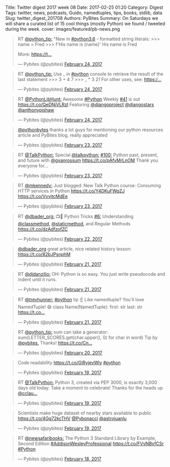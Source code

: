 Title: Twitter digest 2017 week 08
Date: 2017-02-25 01:20
Category: Digest
Tags: twitter, news, podcasts, Guido, namedtuples, tips, books, stdlib, data
Slug: twitter_digest_201708
Authors: PyBites
Summary: On Saturdays we will share a curated list of 15 cool things (mostly Python) we found / tweeted during the week. 
cover: images/featured/pb-news.png

<blockquote class="twitter-tweet"><p>RT <a href="https://twitter.com/@python_tip:" target="_blank">@python_tip:</a> "New in <a href="https://twitter.com/search/#python3.6" target="_blank">#python3.6</a> - formatted string literals:
&gt;&gt;&gt; name = Fred
&gt;&gt;&gt; f'His name is {name}'
His name is Fred

More: <a href="https://t…" title="https://t…" target="_blank">https://t…</a></p>— Pybites (@pybites) <a href="https://twitter.com/pybites/status/835100947844055040" data-datetime="2017-02-24T12:15:56+00:00">February 24, 2017</a></blockquote>

<blockquote class="twitter-tweet"><p>RT <a href="https://twitter.com/@python_tip:" target="_blank">@python_tip:</a> Use _ in <a href="https://twitter.com/search/#python" target="_blank">#python</a> console to retrieve the result of the last statement
&gt;&gt;&gt; 3 + 4
7
&gt;&gt;&gt; _ * 3
21
For other uses, see: <a href="https:/…" title="https:/…" target="_blank">https:/…</a></p>— Pybites (@pybites) <a href="https://twitter.com/pybites/status/835100903350894592" data-datetime="2017-02-24T12:15:45+00:00">February 24, 2017</a></blockquote>

<blockquote class="twitter-tweet"><p>RT <a href="https://twitter.com/@PythonLibHunt:" target="_blank">@PythonLibHunt:</a> Awesome <a href="https://twitter.com/search/#Python" target="_blank">#Python</a> Weekly <a href="https://twitter.com/search/#41" target="_blank">#41</a> is out <a href="https://t.co/QeDNiVLRzI" title="https://t.co/QeDNiVLRzI" target="_blank">https://t.co/QeDNiVLRzI</a>
Featuring <a href="https://twitter.com/@djangoproject" target="_blank">@djangoproject</a> <a href="https://twitter.com/@djangostars" target="_blank">@djangostars</a> <a href="https://twitter.com/@anthonypjshaw" target="_blank">@anthonypjshaw</a></p>— Pybites (@pybites) <a href="https://twitter.com/pybites/status/835027676930920448" data-datetime="2017-02-24T07:24:46+00:00">February 24, 2017</a></blockquote>

<blockquote class="twitter-tweet"><p><a href="https://twitter.com/@pythonbytes" target="_blank">@pythonbytes</a>  thanks a lot guys for mentioning our python resources article and PyBites blog, really appreciated</p>— Pybites (@pybites) <a href="https://twitter.com/pybites/status/834892403265925121" data-datetime="2017-02-23T22:27:15+00:00">February 23, 2017</a></blockquote>

<blockquote class="twitter-tweet"><p>RT <a href="https://twitter.com/@TalkPython:" target="_blank">@TalkPython:</a> Special <a href="https://twitter.com/@talkpython:" target="_blank">@talkpython:</a> <a href="https://twitter.com/search/#100:" target="_blank">#100:</a> Python past, present, and future with <a href="https://twitter.com/@gvanrossum" target="_blank">@gvanrossum</a> <a href="https://t.co/pAfyMrLnOM" title="https://t.co/pAfyMrLnOM" target="_blank">https://t.co/pAfyMrLnOM</a> Thank you everyone for…</p>— Pybites (@pybites) <a href="https://twitter.com/pybites/status/834606872715997184" data-datetime="2017-02-23T03:32:39+00:00">February 23, 2017</a></blockquote>

<blockquote class="twitter-tweet"><p>RT <a href="https://twitter.com/@mkennedy:" target="_blank">@mkennedy:</a> Just blogged: New Talk Python course: Consuming HTTP services in Python <a href="https://t.co/Y4DKuFWqZJ" title="https://t.co/Y4DKuFWqZJ" target="_blank">https://t.co/Y4DKuFWqZJ</a> <a href="https://t.co/VvvjtcMdEe" title="https://t.co/VvvjtcMdEe" target="_blank">https://t.co/VvvjtcMdEe</a></p>— Pybites (@pybites) <a href="https://twitter.com/pybites/status/834606825001611264" data-datetime="2017-02-23T03:32:27+00:00">February 23, 2017</a></blockquote>

<blockquote class="twitter-tweet"><p>RT <a href="https://twitter.com/@dbader_org:" target="_blank">@dbader_org:</a> 📺🐍 Python Tricks <a href="https://twitter.com/search/#6:" target="_blank">#6:</a> Understanding <a href="https://twitter.com/@classmethod," target="_blank">@classmethod,</a> <a href="https://twitter.com/@staticmethod," target="_blank">@staticmethod,</a> and Regular Methods <a href="https://t.co/dzAdfzofZC" title="https://t.co/dzAdfzofZC" target="_blank">https://t.co/dzAdfzofZC</a></p>— Pybites (@pybites) <a href="https://twitter.com/pybites/status/834327854833889281" data-datetime="2017-02-22T09:03:56+00:00">February 22, 2017</a></blockquote>

<blockquote class="twitter-tweet"><p><a href="https://twitter.com/@dbader_org" target="_blank">@dbader_org</a> great article, nice related history lesson: <a href="https://t.co/82bJPsnphM" title="https://t.co/82bJPsnphM" target="_blank">https://t.co/82bJPsnphM</a></p>— Pybites (@pybites) <a href="https://twitter.com/pybites/status/833903382989512705" data-datetime="2017-02-21T04:57:14+00:00">February 21, 2017</a></blockquote>

<blockquote class="twitter-tweet"><p>RT <a href="https://twitter.com/@djdanzilio:" target="_blank">@djdanzilio:</a> OH: Python is so easy. You just write pseudocode and indent until it runs.</p>— Pybites (@pybites) <a href="https://twitter.com/pybites/status/833892102752915456" data-datetime="2017-02-21T04:12:24+00:00">February 21, 2017</a></blockquote>

<blockquote class="twitter-tweet"><p>RT <a href="https://twitter.com/@treyhunner:" target="_blank">@treyhunner:</a> <a href="https://twitter.com/search/#python" target="_blank">#python</a> tip ☝️
Like namedtuple? You'll love NamedTuple! 😄
class Name(NamedTuple):
first: str
last: str
<a href="https://t.co…" title="https://t.co…" target="_blank">https://t.co…</a></p>— Pybites (@pybites) <a href="https://twitter.com/pybites/status/833891246947127297" data-datetime="2017-02-21T04:09:00+00:00">February 21, 2017</a></blockquote>

<blockquote class="twitter-tweet"><p>RT <a href="https://twitter.com/@python_tip:" target="_blank">@python_tip:</a> sum can take a generator:
sum(LETTER_SCORES.get(char.upper(), 0) for char in word)
Tip by <a href="https://twitter.com/@pybites." target="_blank">@pybites.</a> Thanks! <a href="https://t.co/Cn…" title="https://t.co/Cn…" target="_blank">https://t.co/Cn…</a></p>— Pybites (@pybites) <a href="https://twitter.com/pybites/status/833640394630033408" data-datetime="2017-02-20T11:32:13+00:00">February 20, 2017</a></blockquote>

<blockquote class="twitter-tweet"><p>Code readability <a href="https://t.co/GiRyjevWly" title="https://t.co/GiRyjevWly" target="_blank">https://t.co/GiRyjevWly</a> <a href="https://twitter.com/search/#python" target="_blank">#python</a></p>— Pybites (@pybites) <a href="https://twitter.com/pybites/status/833402718924451840" data-datetime="2017-02-19T19:47:46+00:00">February 19, 2017</a></blockquote>

<blockquote class="twitter-tweet"><p>RT <a href="https://twitter.com/@TalkPython:" target="_blank">@TalkPython:</a> Python 3, created via PEP 3000, is exactly 3,000 days old today. Take a moment to celebrate! Thanks for the heads up <a href="https://twitter.com/@cclau…" target="_blank">@cclau…</a></p>— Pybites (@pybites) <a href="https://twitter.com/pybites/status/833400185925550080" data-datetime="2017-02-19T19:37:42+00:00">February 19, 2017</a></blockquote>

<blockquote class="twitter-tweet"><p>Scientists make huge dataset of nearby stars available to public <a href="https://t.co/4Gg72kcTHV" title="https://t.co/4Gg72kcTHV" target="_blank">https://t.co/4Gg72kcTHV</a> <a href="https://twitter.com/@Pybonacci" target="_blank">@Pybonacci</a> <a href="https://twitter.com/@astrojuanlu" target="_blank">@astrojuanlu</a></p>— Pybites (@pybites) <a href="https://twitter.com/pybites/status/833264349137477634" data-datetime="2017-02-19T10:37:56+00:00">February 19, 2017</a></blockquote>

<blockquote class="twitter-tweet"><p>RT <a href="https://twitter.com/@newsafaribooks:" target="_blank">@newsafaribooks:</a> The Python 3 Standard Library by Example, Second Edition <a href="https://twitter.com/search/#AddisonWesleyProfessional" target="_blank">#AddisonWesleyProfessional</a> <a href="https://t.co/FVvNBvfCSr" title="https://t.co/FVvNBvfCSr" target="_blank">https://t.co/FVvNBvfCSr</a> <a href="https://twitter.com/search/#Python" target="_blank">#Python</a></p>— Pybites (@pybites) <a href="https://twitter.com/pybites/status/833070218457001984" data-datetime="2017-02-18T21:46:32+00:00">February 18, 2017</a></blockquote>
